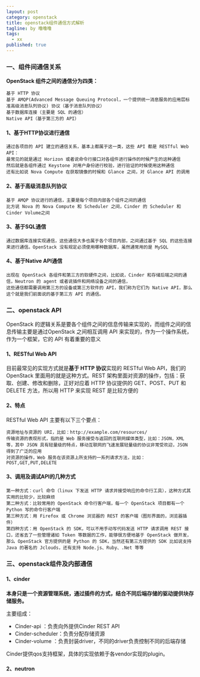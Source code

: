 ```yaml
---
layout: post
category: openstack
title: openstack组件通信方式解析
tagline: by 噜噜噜
tags: 
  - xx
published: true
---
```




<!--more-->

### 一、组件间通信关系

**OpenStack 组件之间的通信分为四类：**

```
基于 HTTP 协议
基于 AMQP(Advanced Message Queuing Protocol，一个提供统一消息服务的应用层标准高级消息队列协议) 协议（基于消息队列协议）
基于数据库连接（主要是 SQL 的通信）
Native API（基于第三方的 API）
```

#### 1、基于HTTP协议进行通信

```
通过各项目的 API 建立的通信关系，基本上都属于这一类，这些 API 都是 RESTful Web API：
最常见的就是通过 Horizon 或者说命令行接口对各组件进行操作的时候产生的这种通信
然后就是各组件通过 Keystone 对用户身份进行校验，进行验证的时候使用这种通信
还有比如说 Nova Compute 在获取镜像的时候和 Glance 之间，对 Glance API 的调用
```

#### 2、基于高级消息队列协议

```
基于 AMQP 协议进行的通信，主要是每个项目内部各个组件之间的通信
比方说 Nova 的 Nova Compute 和 Scheduler 之间，Cinder 的 Scheduler 和 Cinder Volume之间
```

#### 3、基于SQL通信

```
通过数据库连接实现通信，这些通信大多也属于各个项目内部，之间通过基于 SQL 的这些连接来进行通信。OpenStack 没有规定必须使用哪种数据库，虽然通常用的是 MySQL
```

#### 4、基于Native API通信

```
出现在 OpenStack 各组件和第三方的软硬件之间，比如说，Cinder 和存储后端之间的通信，Neutron 的 agent 或者说插件和网络设备之间的通信，
这些通信都需要调用第三方的设备或第三方软件的 API，我们称为它们为 Native API，那么这个就是我们前面说的基于第三方 API 的通信。
```

### 二、openstack API

OpenStack 的逻辑关系是要各个组件之间的信息传输来实现的，而组件之间的信息传输主要是通过OpenStack 之间相互调用 API 来实现的，作为一个操作系统，作为一个框架，它的 API 有着重要的意义

#### 1、RESTful Web API

目前最常见的实现方式就是**基于 HTTP 协议**实现的 RESTful Web API，我们的 OpenStack 里面用的就是这种方式。REST 架构里面对资源的操作，包括：获取、创建、修改和删除，正好对应着 HTTP 协议提供的 GET、POST、PUT 和 DELETE 方法，所以用 HTTP 来实现 REST 是比较方便的

#### 2、特点

RESTful Web API 主要有以下三个要点：

```
资源地址与资源的 URI，比如：http://example.com/resources/
传输资源的表现形式，指的是 Web 服务接受与返回的互联网媒体类型，比如：JSON，XML 等，其中 JSON 具有轻量级的特点，移动互联网的飞速发展轻量级的协议非常受欢迎，JSON 得到了广泛的应用
对资源的操作，Web 服务在该资源上所支持的一系列请求方法，比如：POST,GET,PUT,DELETE
```

#### 3、调用及调试API的几种方式

```
第一种方式：curl 命令（linux 下发送 HTTP 请求并接受响应的命令行工具），这种方式其实用的比较少，比较麻烦
第二种方式：比较常用的 OpenStack 命令行客户端，每一个 OpenStack 项目都有一个 Python 写的命令行客户端
第三种方式：用 Firefox 或 Chrome 浏览器的 REST 的客户端（图形界面的，浏览器插件）
第四种方式：用 OpenStack 的 SDK，可以不用手动写代码发送 HTTP 请求调用 REST 接口，还省去了一些管理诸如 Token 等数据的工作，能够很方便地基于 OpenStack 做开发，  那么 OpenStack 官方提供的是 Python 的 SDK，当然还有第三方提供的 SDK 比如说支持 Java 的著名的 Jclouds，还有支持 Node.js、Ruby、.Net 等等
```

### 三、openstack组件及内部通信

#### 1、cinder

**本身只是一个资源管理系统，通过插件的方式，结合不同后端存储的驱动提供块存储服务。**

主要组成：

- Cinder-api ：负责向外提供Cinder REST API
- Cinder-scheduler：负责分配存储资源
- Cinder-volume ：负责封装driver，不同的driver负责控制不同的后端存储

Cinder提供qos支持框架，具体的实现依赖于各vendor实现的plugin。

#### 2、neutron